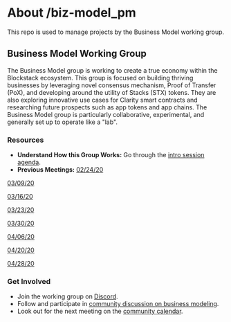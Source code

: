 # About /biz-model_pm
This repo is used to manage projects by the Business Model working group.

## Business Model Working Group
The Business Model group is working to create a true economy within the Blockstack ecosystem. This group is focused on building thriving businesses by leveraging novel consensus mechanism, Proof of Transfer (PoX), and developing around the utility of Stacks (STX) tokens. They are also exploring innovative use cases for Clarity smart contracts and researching future prospects such as app tokens and app chains. The Business Model group is particularly collaborative, experimental, and generally set up to operate like a "lab".

### Resources

- **Understand How this Group Works:** Go through the [intro session agenda](https://paper.dropbox.com/doc/Business-Model-Lab--Au_376lyZ_bEsL62y88rHIw1Ag-QoegfeEhDOMdaaTOFgydd).
- **Previous Meetings:**
[02/24/20](https://paper.dropbox.com/doc/Business-Model-Lab--Au_376lyZ_bEsL62y88rHIw1Ag-QoegfeEhDOMdaaTOFgydd)

[03/09/20](https://forum.blockstack.org/t/business-model-working-group-session-03-09-20/10490/9)

[03/16/20](https://forum.blockstack.org/t/working-group-session-03-16-20/10526)

[03/23/20](https://forum.blockstack.org/t/working-group-session-03-23-20/10550/4)

[03/30/20](https://forum.blockstack.org/t/working-group-session-03-30-20/10577)

[04/06/20](https://forum.blockstack.org/t/working-group-session-04-06-20/10640/3)

[04/20/20](https://forum.blockstack.org/t/working-group-session-04-20-20/10696)

[04/28/20](https://forum.blockstack.org/t/working-group-session-04-28-20/10741)

### Get Involved
- Join the working group on [Discord](https://discord.gg/3777ANS).
- Follow and participate in [community discussion on business modeling](https://forum.blockstack.org/c/Working-Groups/Business-Model).
- Look out for the next meeting on the [community calendar](https://community.blockstack.org/events#categories=70427&start_date=2020-02-24&view=stream&range=events&events=20&end_date=2020-12-31).
